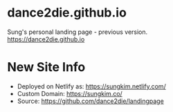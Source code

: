 # dance2die.github.io
Sung's personal landing page - previous version.
https://dance2die.github.io


# New Site Info
- Deployed on Netlify as: https://sungkim.netlify.com/
- Custom Domain: https://sungkim.co/
- Source: https://github.com/dance2die/landingpage

